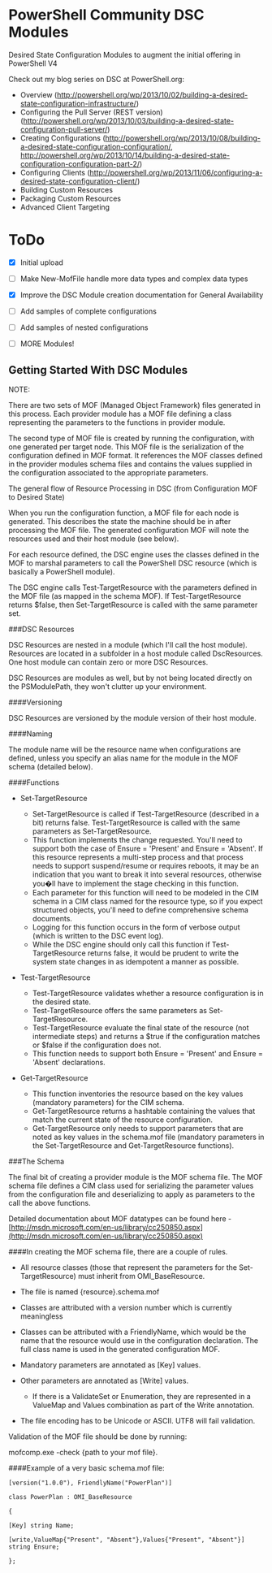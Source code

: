 PowerShell Community DSC Modules
===========

Desired State Configuration Modules to augment the initial offering in PowerShell V4

Check out my blog series on DSC at PowerShell.org:
- Overview (<http://powershell.org/wp/2013/10/02/building-a-desired-state-configuration-infrastructure/>)
- Configuring the Pull Server (REST version) (<http://powershell.org/wp/2013/10/03/building-a-desired-state-configuration-pull-server/>)
- Creating Configurations (<http://powershell.org/wp/2013/10/08/building-a-desired-state-configuration-configuration/>, <http://powershell.org/wp/2013/10/14/building-a-desired-state-configuration-configuration-part-2/>)
- Configuring Clients (<http://powershell.org/wp/2013/11/06/configuring-a-desired-state-configuration-client/>)
- Building Custom Resources
- Packaging Custom Resources
- Advanced Client Targeting




ToDo
=====
- [x] Initial upload
- [ ] Make New-MofFile handle more data types and complex data types
- [x] Improve the DSC Module creation documentation for General Availability
- [ ] Add samples of complete configurations
- [ ] Add samples of nested configurations
- [ ] MORE Modules!


Getting Started With DSC Modules
--------------------------------
  

NOTE: 
  

There are two sets of MOF (Managed Object Framework) files generated in this process. Each provider module has a MOF file defining a class representing the parameters to the functions in provider module. 

The second type of MOF file is created by running the configuration, with one generated per target node.  This MOF file is the serialization of the configuration defined in MOF format.  It references the MOF classes defined in the provider modules schema files and contains the values supplied in the configuration associated to the appropriate parameters.

The general flow of Resource Processing in DSC (from Configuration MOF to Desired State)

When you run the configuration function, a MOF file for each node is generated. This describes the state the machine should be in after processing the MOF file.  The generated configuration MOF will note the resources used and their host module (see below).   

For each resource defined, the DSC engine uses the classes defined in the MOF to marshal parameters to call the PowerShell DSC resource (which is basically a PowerShell module).  

The DSC engine calls Test-TargetResource with the parameters defined in the MOF file (as mapped in the schema MOF). If Test-TargetResource returns $false, then Set-TargetResource is called with the same parameter set.
  

###DSC Resources

DSC Resources are nested in a module (which I'll call the host module).  Resources are located in a subfolder in a host module called DscResources.  One host module can contain zero or more DSC Resources.

DSC Resources are modules as well, but by not being located directly on the PSModulePath, they won't clutter up your environment.

####Versioning

DSC Resources are versioned by the module version of their host module.
  

####Naming

The module name will be the resource name when configurations are defined, unless you specify an alias name for the module in the MOF schema (detailed below).
  

####Functions

- Set-TargetResource 
    - Set-TargetResource is called if Test-TargetResource (described in a bit) returns false.  Test-TargetResource is called with the same parameters as Set-TargetResource. 
    - This function implements the change requested.  You'll need to support both the case of Ensure = 'Present' and Ensure = 'Absent'.  If this resource represents a multi-step process and that process needs to support suspend/resume or requires reboots, it may be an indication that you want to break it into several resources, otherwise you�ll have to implement the stage checking in this function. 
    - Each parameter for this function will need to be modeled in the CIM schema in a CIM class named for the resource type, so if you expect structured objects, you'll need to define comprehensive schema documents. 
    - Logging for this function occurs in the form of verbose output (which is written to the DSC event log). 
    - While the DSC engine should only call this function if Test-TargetResource returns false, it would be prudent to write the system state changes in as idempotent a manner as possible. 

- Test-TargetResource 
    - Test-TargetResource validates whether a resource configuration is in the desired state. 
    - Test-TargetResource offers the same parameters as Set-TargetResource. 
    - Test-TargetResource evaluate the final state of the resource (not intermediate steps) and returns a $true if the configuration matches or $false if the configuration does not. 
    - This function needs to support both Ensure = 'Present' and Ensure = 'Absent' declarations. 

- Get-TargetResource 
    - This function inventories the resource based on the key values (mandatory parameters) for the CIM schema. 
    - Get-TargetResource returns a hashtable containing the values that match the current state of the resource configuration. 
    - Get-TargetResource only needs to support parameters that are noted as key values in the schema.mof file (mandatory parameters in the Set-TargetResource and Get-TargetResource functions). 

  

###The Schema

The final bit of creating a provider module is the MOF schema file.  The MOF schema file defines a CIM class used for serializing the parameter values from the configuration file and deserializing to apply as parameters to the call the above functions. 

Detailed documentation about MOF datatypes can be found here - [http://msdn.microsoft.com/en-us/library/cc250850.aspx](http://msdn.microsoft.com/en-us/library/cc250850.aspx)

  

####In creating the MOF schema file, there are a couple of rules. 

- All resource classes (those that represent the parameters for the Set-TargetResource) must inherit from OMI_BaseResource. 
- The file is named {resource}.schema.mof 
- Classes are attributed with a version number which is currently meaningless 

- Classes can be attributed with a FriendlyName, which would be the name that the resource would use in the configuration declaration. The full class name is used in the generated configuration MOF. 
- Mandatory parameters are annotated as [Key] values. 
- Other parameters are annotated as [Write] values. 
    - If there is a ValidateSet or Enumeration, they are represented in a ValueMap and Values combination as part of the Write annotation. 

- The file encoding has to be Unicode or ASCII. UTF8 will fail validation. 
  

Validation of the MOF file should be done by running:

mofcomp.exe -check {path to your mof file}.

  

####Example of a very basic schema.mof file:

````  
[version("1.0.0"), FriendlyName("PowerPlan")]

class PowerPlan : OMI_BaseResource

{

[Key] string Name;

[write,ValueMap{"Present", "Absent"},Values{"Present", "Absent"}] string Ensure;

};
````
